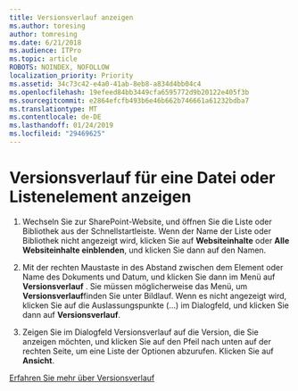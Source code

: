 ```yaml
---
title: Versionsverlauf anzeigen
ms.author: toresing
author: tomresing
ms.date: 6/21/2018
ms.audience: ITPro
ms.topic: article
ROBOTS: NOINDEX, NOFOLLOW
localization_priority: Priority
ms.assetid: 34c73c42-e4a0-41ab-8eb8-a834d4bb04c4
ms.openlocfilehash: 19efeed84bb3449cfa6595772d9b20122e405f3b
ms.sourcegitcommit: e2864efcfb493b6e46b662b746661a61232bdba7
ms.translationtype: MT
ms.contentlocale: de-DE
ms.lasthandoff: 01/24/2019
ms.locfileid: "29469625"
---
```

# <a name="view-version-history-of-a-file-or-list-item"></a>Versionsverlauf für eine Datei oder Listenelement anzeigen

1. Wechseln Sie zur SharePoint-Website, und öffnen Sie die Liste oder Bibliothek aus der Schnellstartleiste. Wenn der Name der Liste oder Bibliothek nicht angezeigt wird, klicken Sie auf **Websiteinhalte** oder **Alle Websiteinhalte einblenden**, und klicken Sie dann auf den Namen.
    
2. Mit der rechten Maustaste in des Abstand zwischen dem Element oder Name des Dokuments und Datum, und klicken Sie dann im Menü auf **Versionsverlauf** . Sie müssen möglicherweise das Menü, um **Versionsverlauf**finden Sie unter Bildlauf. Wenn es nicht angezeigt wird, klicken Sie auf die Auslassungspunkte (...) im Dialogfeld, und klicken Sie dann auf **Versionsverlauf**.
    
3. Zeigen Sie im Dialogfeld Versionsverlauf auf die Version, die Sie anzeigen möchten, und klicken Sie auf den Pfeil nach unten auf der rechten Seite, um eine Liste der Optionen abzurufen. Klicken Sie auf **Ansicht**.
    
[Erfahren Sie mehr über Versionsverlauf](https://go.microsoft.com/fwlink/?linkid=875709)
  

